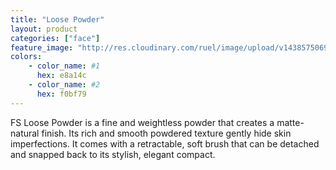 ```yaml
---
title: "Loose Powder"
layout: product
categories: ["face"]
feature_image: "http://res.cloudinary.com/ruel/image/upload/v1438575069/fs/Pick_PB186404.jpg"
colors:
    - color_name: #1
      hex: e8a14c
    - color_name: #2
      hex: f0bf79
---
```

FS Loose Powder is a fine and weightless powder that creates a matte-natural finish. Its rich and smooth powdered texture gently hide skin imperfections. It comes with a retractable, soft brush that can be detached and snapped back to its stylish, elegant compact.